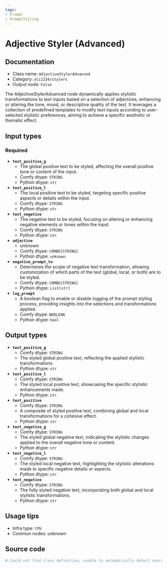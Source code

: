 ```yaml
---
tags:
- Prompt
- PromptStyling
---
```


# Adjective Styler (Advanced)
## Documentation
- Class name: `AdjectiveStylerAdvanced`
- Category: `ali1234/stylers`
- Output node: `False`

The AdjectiveStylerAdvanced node dynamically applies stylistic transformations to text inputs based on a selection of adjectives, enhancing or altering the tone, mood, or descriptive quality of the text. It leverages a collection of predefined templates to modify text inputs according to user-selected stylistic preferences, aiming to achieve a specific aesthetic or thematic effect.
## Input types
### Required
- **`text_positive_g`**
    - The global positive text to be styled, affecting the overall positive tone or content of the input.
    - Comfy dtype: `STRING`
    - Python dtype: `str`
- **`text_positive_l`**
    - The local positive text to be styled, targeting specific positive aspects or details within the input.
    - Comfy dtype: `STRING`
    - Python dtype: `str`
- **`text_negative`**
    - The negative text to be styled, focusing on altering or enhancing negative elements or tones within the input.
    - Comfy dtype: `STRING`
    - Python dtype: `str`
- **`adjective`**
    - unknown
    - Comfy dtype: `COMBO[STRING]`
    - Python dtype: `unknown`
- **`negative_prompt_to`**
    - Determines the scope of negative text transformation, allowing customization of which parts of the text (global, local, or both) are to be styled.
    - Comfy dtype: `COMBO[STRING]`
    - Python dtype: `List[str]`
- **`log_prompt`**
    - A boolean flag to enable or disable logging of the prompt styling process, providing insights into the selections and transformations applied.
    - Comfy dtype: `BOOLEAN`
    - Python dtype: `bool`
## Output types
- **`text_positive_g`**
    - Comfy dtype: `STRING`
    - The styled global positive text, reflecting the applied stylistic transformations.
    - Python dtype: `str`
- **`text_positive_l`**
    - Comfy dtype: `STRING`
    - The styled local positive text, showcasing the specific stylistic enhancements made.
    - Python dtype: `str`
- **`text_positive`**
    - Comfy dtype: `STRING`
    - A composite of styled positive text, combining global and local transformations for a cohesive effect.
    - Python dtype: `str`
- **`text_negative_g`**
    - Comfy dtype: `STRING`
    - The styled global negative text, indicating the stylistic changes applied to the overall negative tone or content.
    - Python dtype: `str`
- **`text_negative_l`**
    - Comfy dtype: `STRING`
    - The styled local negative text, highlighting the stylistic alterations made to specific negative details or aspects.
    - Python dtype: `str`
- **`text_negative`**
    - Comfy dtype: `STRING`
    - The fully styled negative text, incorporating both global and local stylistic transformations.
    - Python dtype: `str`
## Usage tips
- Infra type: `CPU`
- Common nodes: unknown


## Source code
```python
# Could not find class definition, unable to automatically detect source code
```
